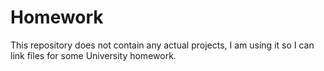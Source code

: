# Homework
This repository does not contain any actual projects, I am using it so I can link files for some University homework.
